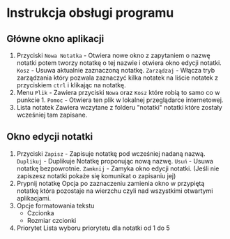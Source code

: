 # Instrukcja obsługi programu

## Główne okno aplikacji

1. Przyciski
   `Nowa Notatka` - Otwiera nowe okno z zapytaniem o nazwę notatki potem tworzy notatkę o tej nazwie i otwiera okno edycji notatki.
   `Kosz` - Usuwa aktualnie zaznaczoną notatkę.
   `Zarządzaj` - Włącza tryb zarządzania który pozwala zaznaczyć kilka notatek na liście notatek z przyciskiem `ctrl` i klikając na notatkę.
2. Menu
   `Plik` - Zawiera przyciski `Nowa` oraz `Kosz` które robią to samo co w punkcie 1.
   `Pomoc` - Otwiera ten plik w lokalnej przeglądarce internetowej.
3. Lista notatek
   Zawiera wczytane z folderu "notatki" notatki które zostały wcześniej tam zapisane.

## Okno edycji notatki

1. Przyciski
   `Zapisz` - Zapisuje notatkę pod wcześniej nadaną nazwą.
   `Duplikuj` - Duplikuje Notatkę proponując nową nazwę.
   `Usuń` - Usuwa notatkę bezpowrotnie.
   `Zamknij` - Zamyka okno edycji notatki. (Jeśli nie zapiszesz notatki pokaże się komunikat o zapisaniu jej)
2. Prypnij notatkę
   Opcja po zaznaczeniu zamienia okno w przypiętą notatkę która pozostaje na wierzchu czyli nad wszystkimi otwartymi aplikacjami.
3. Opcje formatowania tekstu
   - Czcionka
   - Rozmiar czcionki
4. Priorytet
   Lista wyboru priorytetu dla notatki od 1 do 5
